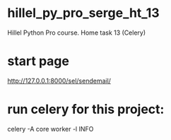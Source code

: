 # hillel_py_pro_serge_ht_13
Hillel Python Pro course. Home task 13 (Celery)

# start page
http://127.0.0.1:8000/sel/sendemail/

# run celery for this project:
celery -A core worker -l INFO
